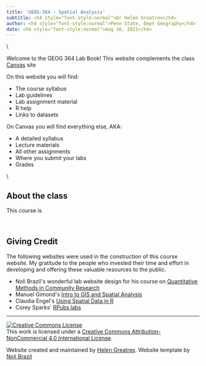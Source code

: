 ```yaml
---
title: 'GEOG-364 - Spatial Analysis'
subtitle: <h4 style="font-style:normal">Dr Helen Greatrex</h4>
author: <h4 style="font-style:normal">Penn State, Dept Geography</h4>
date: <h4 style="font-style:normal">Aug 16, 2021</h4>
---
```



<style>
p.comment {
background-color: #DBDBDB;
padding: 10px;
border: 1px solid black;
margin-left: 25px;
border-radius: 5px;
font-style: italic;
}

.figure {
   margin-top: 20px;
   margin-bottom: 20px;
}

h1.title {
  font-weight: bold;
  font-family: Arial;  
}

h2.title {
  font-family: Arial;  
}

</style>


<style type="text/css">
#TOC {
  font-size: 13px;
  font-family: Arial;
}
</style>

</style>



\


Welcome to the GEOG 364 Lab Book!  This website complements the class [Canvas](https://canvas.psu.edu/) site  

On this website you will find:

* The course syllabus
* Lab guidelines 
* Lab assignment material
* R help
* Links to datasets

On Canvas you will find everything else, AKA:

* A detailed syllabus
* Lecture materials
* All other assignments
* Where you submit your labs
* Grades

\


## About the class

This course is 

<br>

## Giving Credit

The following websites were used in the construction of this course website. My gratitude to the people who invested their time and effort in developing and offering these valuable resources to the public.

* Noli Brazil's wonderful lab website design for his course on [Quantitative Methods in Community Research](https://crd150.github.io/index.html)
* Manuel Gimond's [Intro to GIS and Spatial Analysis](https://mgimond.github.io/Spatial/index.html)
* Claudia Engel's [Using Spatial Data in R](https://cengel.github.io/R-spatial/)
* Corey Sparks' [RPubs labs](https://rpubs.com/corey_sparks)




***
<a rel="license" href="http://creativecommons.org/licenses/by-nc/4.0/"><img alt="Creative Commons License" style="border-width:0" src="https://i.creativecommons.org/l/by-nc/4.0/88x31.png" /></a><br />This work is licensed under a <a rel="license" href="http://creativecommons.org/licenses/by-nc/4.0/">Creative Commons Attribution-NonCommercial 4.0 International License</a>.


Website created and maintained by [Helen Greatrex](https://www.geog.psu.edu/directory/helen-greatrex). Website template by [Noli Brazil](https://nbrazil.faculty.ucdavis.edu/)
